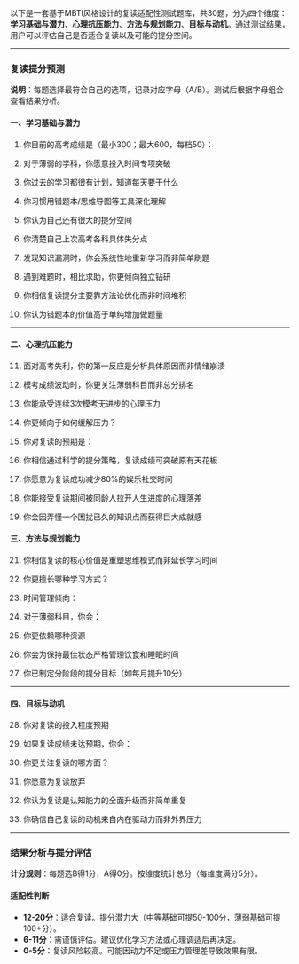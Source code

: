 以下是一套基于MBTI风格设计的复读适配性测试题库，共30题，分为四个维度：**学习基础与潜力**、**心理抗压能力**、**方法与规划能力**、**目标与动机**。通过测试结果，用户可以评估自己是否适合复读以及可能的提分空间。

---

### **复读提分预测**
**说明**：每题选择最符合自己的选项，记录对应字母（A/B）。测试后根据字母组合查看结果分析。

#### **一、学习基础与潜力**  
1. 你目前的高考成绩是（最小300；最大600，每档50）：  

2. 对于薄弱的学科，你愿意投入时间专项突破
   
3. 你过去的学习都很有计划，知道每天要干什么

4. 你习惯用错题本/思维导图等工具深化理解

5. 你认为自己还有很大的提分空间
6. 你清楚自己上次高考各科具体失分点
7. 发现知识漏洞时，你会系统性地重新学习而非简单刷题

8. 遇到难题时，相比求助，你更倾向独立钻研
9.  你相信复读提分主要靠方法论优化而非时间堆积
10. 你认为错题本的价值高于单纯增加做题量

---

#### **二、心理抗压能力**  
11. 面对高考失利，你的第一反应是分析具体原因而非情绪崩溃

12. 模考成绩波动时，你更关注薄弱科目而非总分排名 
13. 你能承受连续3次模考无进步的心理压力

14. 你更倾向于如何缓解压力？  

15. 你对复读的预期是：  
16. 你相信通过科学的提分策略，复读成绩可突破原有天花板
17. 你愿意为复读成功减少80%的娱乐社交时间
18. 你能接受复读期间被同龄人拉开人生进度的心理落差
19. 你会因弄懂一个困扰已久的知识点而获得巨大成就感


#### **三、方法与规划能力**  

21. 你相信复读的核心价值是重塑思维模式而非延长学习时间

22. 你更擅长哪种学习方式？ 
23. 时间管理倾向：  
24. 对于薄弱科目，你会：  
25. 你更依赖哪种资源
26. 你会为保持最佳状态严格管理饮食和睡眠时间
27. 你已制定分阶段的提分目标（如每月提升10分）

---

#### **四、目标与动机**  

28. 你对复读的投入程度预期
29. 如果复读成绩未达预期，你会：  

30. 你更关注复读的哪方面？  
31. 你愿意为复读放弃
32. 你认为复读是认知能力的全面升级而非简单重复 
33. 你确信自己复读的动机来自内在驱动力而非外界压力

---

### **结果分析与提分评估**  
**计分规则**：每题选B得1分，A得0分。按维度统计总分（每维度满分5分）。  

#### **适配性判断**  
- **12-20分**：适合复读。提分潜力大（中等基础可提50-100分，薄弱基础可提100+分）。  
- **6-11分**：需谨慎评估。建议优化学习方法或心理调适后再决定。  
- **0-5分**：复读风险较高。可能因动力不足或压力管理差导致效果有限。  
